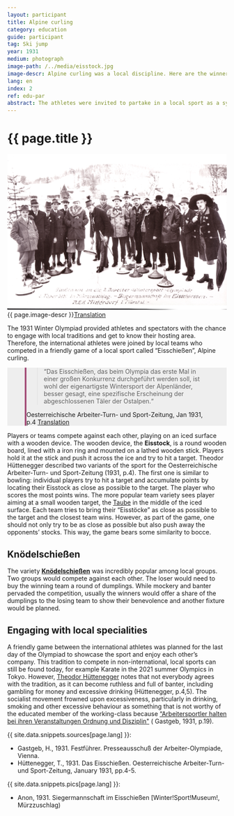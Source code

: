 ```yaml
---
layout: participant
title: Alpine curling
category: education
guide: participant
tag: Ski jump
year: 1931
medium: photograph
image-path: /../media/eisstock.jpg
image-descr: Alpine curling was a local discipline. Here are the winners of the competition, the AEK Mitterdorf i. Mürztal, a local club.
lang: en
index: 2
ref: edu-par
abstract: The athletes were invited to partake in a local sport as a symbol of international friendship, Alpine curling.
---
```

<div class="infotext">
  <h1  id="title">{{ page.title }}</h1>
  <div class="grid-item" id="exhibit-image"><img src="/../media/eisstock.jpg" class="img-fluid" alt="{{ page.image-descr }}">{{ page.image-descr }}<a href="#" class="translation" data-toggle="tooltip" title="To commemorate the Second Workers' Olympiad in Mürzzuschlag, 8 February 1931. Winning team in alpine curling. A.E.K. Mitterdorf in Mürz valley">Translation</a></div>
  <p>The 1931 Winter Olympiad provided athletes and spectators with the chance to engage with local traditions and get to know their hosting area. Therefore, the international athletes were joined by local teams who competed in a friendly game of a local sport called “Eisschießen”, Alpine curling.</p>
  <section class="vh-50" style="background-color: #eee;">
    <div class="container py-sm-5 h-50">
      <div class="row d-flex align-items-center h-20">
        <div class="col col-md-9 mb-3 mb-md-1">
          <figure class="bg-white p-3 rounded" style="border-left: .25rem solid #a34e78;">
            <blockquote class="blockquote pb-2">
              <p class="inlinequote">“Das Eisschießen, das beim Olympia das erste Mal in einer großen Konkurrenz durchgeführt werden soll, ist wohl der eigenartigste Wintersport der Alpenländer, besser gesagt, eine spezifische Erscheinung der abgeschlossenen Täler der Ostalpen.“
              </p>
            </blockquote>
          <figcaption class="blockquote-footer mb-0 font-italic">
            <span class="source">Oesterreichische Arbeiter-Turn- und Sport-Zeitung</span>, Jan 1931, p.4 <a href="#" class="translation" data-toggle="tooltip" title="Alpine curling, which is played at the Olympiad on a large scale for the first tie, is probably the most unique winter sport of the alpine countries, in other words a speciality of the reclusive valley in the Eastern Alps.">Translation</a>
          </figcaption>
          </figure>
        </div>
      </div>
    </div>
  </section>
  <p>Players or teams compete against each other, playing on an iced surface with a wooden device. The wooden device, the <b>Eisstock</b>, is a round wooden board, lined with a iron ring and mounted on a lathed wooden stick. Players hold it at the stick and push it across the ice and try to hit a target. Theodor Hüttenegger described two variants of the sport for the <span class="quote">Oesterreichische Arbeiter-Turn- und Sport-Zeitung (1931, p.4)</span>. The first one is similar to bowling: individual players try to hit a target and accumulate points by locating their Eisstock as close as possible to the target. The player who scores the most points wins. The more popular team variety sees player aiming at a small wooden target, the <a href="#" class="translation" data-toggle="tooltip" title="dove">Taube</a> in the middle of the iced surface. Each team tries to bring their “Eisstöcke” as close as possible to the target and the closest team wins. However, as part of the game, one should not only try to be as close as possible but also push away the opponents’ stocks. This way, the game bears some similarity to bocce.</p>
  <h2>Knödelschießen</h2>
  <p> The variety <a href="#" class="translation" data-toggle="tooltip" title="dumpling shooting"><b>Knödelschießen</b></a> was incredibly popular among local groups. Two groups would compete against each other. The loser would need to buy the winning team a round of dumplings. While mockery and banter pervaded the competition, usually the winners would offer a share of the dumplings to the losing team to show their benevolence and another fixture would be planned.</p>
  <h2>Engaging with local specialities</h2>
  <p>A friendly game between the international athletes was planned for the last day of the Olympiad to showcase the sport and enjoy each other’s company. This tradition to compete in non-international, local sports can still be found today, for example Karate in the 2021 summer Olympics in Tokyo. However, <a href="#" class="link-info" data-toggle="tooltip" title="technical organiser of the event">Theodor Hüttenegger</a> notes that not everybody agrees with the tradition, as it can become ruthless and full of banter, including gambling for money and excessive drinking (<span class="quote">Hüttenegger, p.4,5</span>). The socialist movement frowned upon excessiveness, particularly in drinking, smoking and other excessive behaviour as something that is not worthy of the educated member of the working-class because <a href="#" class="translation" data-toggle="tooltip" title="worker sports men behave disciplined and orderly at their events">“Arbeitersportler halten bei ihren Veranstaltungen Ordnung und Disziplin"</a> (<span class="quote"> Gastgeb, 1931, p.19</span>).</p>
    <div class="resources">
      <div class="resource-title">{{ site.data.snippets.sources[page.lang] }}:</div>
          <ul>
              <li>Gastgeb, H., 1931. <span id="source">Festführer</span>. Presseausschuß der Arbeiter-Olympiade, Vienna.</li>
              <li>Hüttenegger, T., 1931. Das Eisschießen. <span id="source">Oesterreichische Arbeiter-Turn- und Sport-Zeitung</span>, January 1931, pp.4-5.</li>
          </ul>
    </div>
    <div class="resources">
      <div class="resource-title">{{ site.data.snippets.pics[page.lang] }}:</div>
          <ul>
            <li>Anon, 1931. Siegermannschaft im Eisschießen [Winter!Sport!Museum!, Mürzzuschlag)</li>
          </ul>
    </div>
</div>